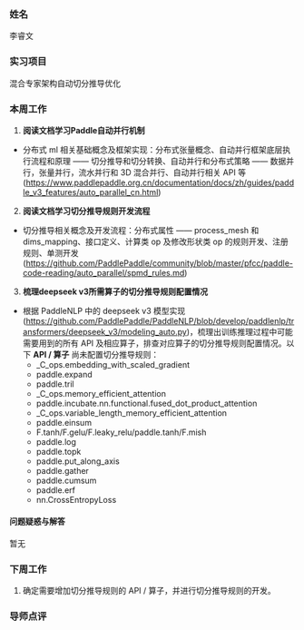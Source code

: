 ### 姓名

李睿文

### 实习项目

混合专家架构自动切分推导优化

### 本周工作

1. **阅读文档学习Paddle自动并行机制**

- 分布式 ml 相关基础概念及框架实现：分布式张量概念、自动并行框架底层执行流程和原理 —— 切分推导和切分转换、自动并行和分布式策略 —— 数据并行，张量并行，流水并行和 3D 混合并行、自动并行相关 API 等 (https://www.paddlepaddle.org.cn/documentation/docs/zh/guides/paddle_v3_features/auto_parallel_cn.html)


2. **阅读文档学习切分推导规则开发流程**

- 切分推导相关概念及开发流程：分布式属性 —— process_mesh 和 dims_mapping、接口定义、计算类 op 及修改形状类 op 的规则开发、注册规则、单测开发 (https://github.com/PaddlePaddle/community/blob/master/pfcc/paddle-code-reading/auto_parallel/spmd_rules.md)


3. **梳理deepseek v3所需算子的切分推导规则配置情况**

- 根据 PaddleNLP 中的 deepseek v3 模型实现 (https://github.com/PaddlePaddle/PaddleNLP/blob/develop/paddlenlp/transformers/deepseek_v3/modeling_auto.py)，梳理出训练推理过程中可能需要用到的所有 API 及相应算子，排查对应算子的切分推导规则配置情况。以下 **API / 算子** 尚未配置切分推导规则：
  - _C_ops.embedding_with_scaled_gradient
  - paddle.expand
  - paddle.tril
  - _C_ops.memory_efficient_attention
  - paddle.incubate.nn.functional.fused_dot_product_attention
  - _C_ops.variable_length_memory_efficient_attention
  - paddle.einsum
  - F.tanh/F.gelu/F.leaky_relu/paddle.tanh/F.mish
  - paddle.log
  - paddle.topk
  - paddle.put_along_axis
  - paddle.gather
  - paddle.cumsum
  - paddle.erf
  - nn.CrossEntropyLoss


#### 问题疑惑与解答

暂无

### 下周工作

1. 确定需要增加切分推导规则的 API / 算子，并进行切分推导规则的开发。


### 导师点评
